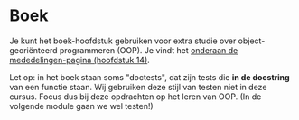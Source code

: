 # Boek

Je kunt het boek-hoofdstuk gebruiken voor extra studie over object-georiënteerd programmeren (OOP).
Je vindt het [onderaan de mededelingen-pagina (hoofdstuk 14)](/announcements).

Let op: in het boek staan soms "doctests", dat zijn tests die **in de docstring** van een functie staan. Wij gebruiken deze stijl van testen niet in deze cursus. Focus dus bij deze opdrachten op het leren van OOP. (In de volgende module gaan we wel testen!)
